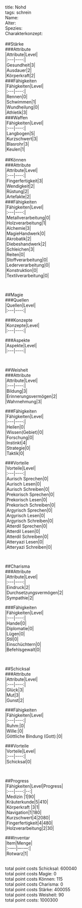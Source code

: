 title: Nohd  
tags: schrein  
Name:  
Alter:  
Spezies:  
Charakterkonzept:  
&nbsp;  
##Stärke  
###Attribute  
|Attribute|Level|  
|:---|----:|  
|Gesundheit|3|  
|Ausdauer|2|  
|Körperkraft|2|  
###Fähigkeiten  
|Fähigkeiten|Level|  
|:---|----:|  
|Rennen|0|  
|Schwimmen|1|  
|Wundheilung|0|  
|Athletik|3|  
###Waffen  
|Fähigkeiten|Level|  
|:---|----:|  
|Langbogen|5|  
|Kurzschwert|3|  
|Blasrohr|3|  
|Keulen|1|  
&nbsp;  
##Können  
###Attribute  
|Attribute|Level|  
|:---|----:|  
|Fingerfertigkeit|3|  
|Wendigkeit|2|  
|Rüstung|2|  
|Artefakte|2|  
###Fähigkeiten  
|Fähigkeiten|Level|  
|:---|----:|  
|Metallverarbeitung|0|  
|Holzverarbeitung|1|  
|Alchemie|3|  
|MagieHandwerk|0|  
|Akrobatik|2|  
|Diebeshandwerk|2|  
|Schleichen|3|  
|Reiten|0|  
|Stoffverarbeitung|0|  
|Lederverarbeitung|0|  
|Konstruktion|0|  
|Textilverarbeitung|0|  
  
&nbsp;  
  
##Magie  
###Quellen  
|Quellen|Level|  
|:---|----:|  
  
###Konzepte  
|Konzepte|Level|  
|:---|----:|  
  
###Aspekte  
|Aspekte|Level|  
|:---|----:|  
  
&nbsp;  
  
##Weisheit  
###Attribute  
|Attribute|Level|  
|:---|----:|  
|Bildung|3|  
|Erinnerungsvermögen|2|  
|Wahrnehmung|3|  
  
###Fähigkeiten  
|Fähigkeiten|Level|  
|:---|----:|  
|Heilen|0|  
|Wissen(Gebiet)|0|  
|Forschung|0|  
|Instinkt|4|  
|Strategie|0|  
|Taktik|0|  
  
###Vorteile  
|Vorteile|Level|  
|:---|----:|  
|Aurisch Sprechen|0|  
|Aurisch Lesen|0|  
|Aurisch Schreiben|0|  
|Prekorisch Sprechen|0|  
|Prekorisch Lesen|0|  
|Prekorisch Schreiben|0|  
|Argyrisch Sprechen|0|  
|Argyrisch Lesen|0|  
|Argyrisch Schreiben|0|  
|Atterdil Sprechen|0|  
|Atterdil Lesen|0|  
|Atterdil Schreiben|0|  
|Atteryazi Lesen|0|  
|Atteryazi Schreiben|0|  
  
&nbsp;  
  
##Charisma  
###Attribute  
|Attribute|Level|  
|:---|----:|  
|Eindruck|2|  
|Durchsetzungsvermögen|2|  
|Sympathie|2|  
  
###Fähigkeiten  
|Fähigkeiten|Level|  
|:---|----:|  
|Handel|0|  
|Diplomatie|0|  
|Lügen|0|  
|Stil|0|  
|Einschüchtern|0|  
|Befehlsgewalt|0|  
  
&nbsp;  
  
##Schicksal  
###Attribute  
|Attribute|Level|  
|:---|----:|  
|Glück|3|  
|Mut|3|  
|Gunst|2|  
  
###Fähigkeiten  
|Fähigkeiten|Level|  
|:---|----:|  
|Ruhm:|0|  
|Wille:|0|  
|Göttliche Bindung (Gott):|0|  
  
###Vorteile  
|Vorteile|Level|  
|:---|----:|  
|Schicksal|0|  
   
&nbsp;  
   
##Progress  
|Fähigkeiten|Level|Progress|  
|:---|----:|--:|  
|Medizin |1|90|  
|Kräuterkunde|5|410|  
|Körperkraft |3|1|  
|Navigation|1|180|  
|Kurzschwert|4|2080|  
|Fingerfertigkeit|4|480|   
|Holzverarbeitung|2|30|  
  
###Inventar  
|Item|Menge|  
|:-—-|—-—:|  
|Rotwarz|1|  
  
&nbsp;  
total point costs Schicksal: 600040  
total point costs Magie: 0  
total point costs Können: 115  
total point costs Charisma: 0  
total point costs Stärke: 400055  
total point costs Weisheit: 90  
total point costs: 1000300  
